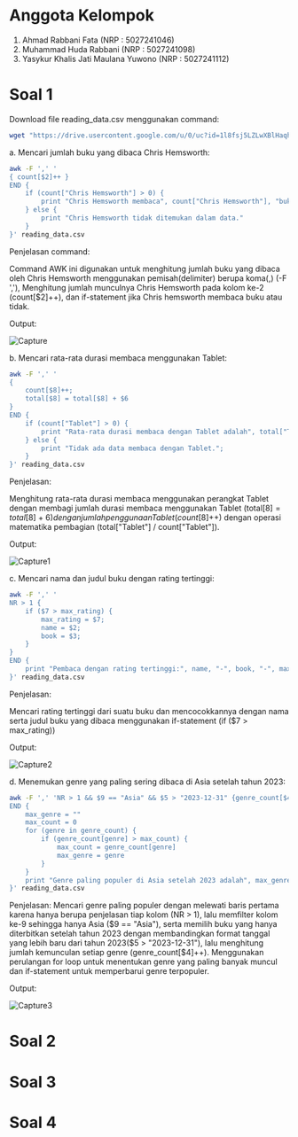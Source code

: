 # Anggota Kelompok
1. Ahmad Rabbani Fata (NRP : 5027241046)
2. Muhammad Huda Rabbani (NRP : 5027241098)
3. Yasykur Khalis Jati Maulana Yuwono (NRP : 5027241112)
# Soal 1
Download file reading_data.csv menggunakan command:
```bash
wget "https://drive.usercontent.google.com/u/0/uc?id=1l8fsj5LZLwXBlHaqhfJVjz_T0p7EJjqV&export=download" -O reading_data.csv
```
a. Mencari jumlah buku yang dibaca Chris Hemsworth:
```bash
awk -F ',' '
{ count[$2]++ } 
END {
    if (count["Chris Hemsworth"] > 0) {
        print "Chris Hemsworth membaca", count["Chris Hemsworth"], "buku."
    } else {
        print "Chris Hemsworth tidak ditemukan dalam data."
    }
}' reading_data.csv
```
Penjelasan command:

Command AWK ini digunakan untuk menghitung jumlah buku yang dibaca oleh Chris Hemsworth menggunakan pemisah(delimiter) berupa koma(,) (-F ','), Menghitung jumlah munculnya Chris Hemsworth pada kolom ke-2 (count[$2]++), dan if-statement jika Chris hemsworth membaca buku atau tidak.

Output:

![Capture](https://github.com/user-attachments/assets/74f3bde2-caa2-47a7-8f32-ef6d1f266dae)

b. Mencari rata-rata durasi membaca menggunakan Tablet:
```bash
awk -F ',' '
{
    count[$8]++;
    total[$8] = total[$8] + $6
}
END {
    if (count["Tablet"] > 0) {
        print "Rata-rata durasi membaca dengan Tablet adalah", total["Tablet"] / count["Tablet"], "menit.";
    } else {
        print "Tidak ada data membaca dengan Tablet.";
    }
}' reading_data.csv
```
Penjelasan:

Menghitung rata-rata durasi membaca menggunakan perangkat Tablet dengan membagi jumlah durasi membaca menggunakan Tablet (total[$8] = total[$8] + $6) dengan jumlah penggunaan Tablet (count[$8]++) dengan operasi matematika pembagian (total["Tablet"] / count["Tablet"]).

Output:

![Capture1](https://github.com/user-attachments/assets/62afa596-c657-4707-8a01-39b19b861c19)

c. Mencari nama dan judul buku dengan rating tertinggi:
```bash
awk -F ',' '
NR > 1 { 
    if ($7 > max_rating) { 
        max_rating = $7;
        name = $2;
        book = $3;
    } 
} 
END { 
    print "Pembaca dengan rating tertinggi:", name, "-", book, "-", max_rating;
}' reading_data.csv
```
Penjelasan:

Mencari rating tertinggi dari suatu buku dan mencocokkannya dengan nama serta judul buku yang dibaca menggunakan if-statement (if ($7 > max_rating))

Output:

![Capture2](https://github.com/user-attachments/assets/0db3f4d4-f121-40ed-95a5-4e646e68e9eb)

d. Menemukan genre yang paling sering dibaca di Asia setelah tahun 2023:
```bash
awk -F ',' 'NR > 1 && $9 == "Asia" && $5 > "2023-12-31" {genre_count[$4]++}
END {
    max_genre = ""
    max_count = 0
    for (genre in genre_count) {
        if (genre_count[genre] > max_count) {
            max_count = genre_count[genre]
            max_genre = genre
        }
    }
    print "Genre paling populer di Asia setelah 2023 adalah", max_genre, "dengan", max_count, "buku."
}' reading_data.csv
```
Penjelasan:
Mencari genre paling populer dengan melewati baris pertama karena hanya berupa penjelasan tiap kolom (NR > 1), lalu memfilter kolom ke-9 sehingga hanya Asia ($9 == "Asia"), serta memilih buku yang hanya diterbitkan setelah tahun 2023 dengan membandingkan format tanggal yang lebih baru dari tahun 2023($5 > "2023-12-31"), lalu menghitung jumlah kemunculan setiap genre (genre_count[$4]++). Menggunakan perulangan for loop untuk menentukan genre yang paling banyak muncul dan if-statement untuk memperbarui genre terpopuler.

Output:

![Capture3](https://github.com/user-attachments/assets/9d527364-3108-4eea-9234-805c76442a82)
# Soal 2
# Soal 3
# Soal 4

